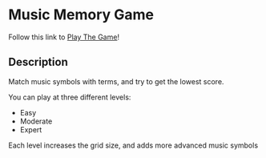 # Music Memory Game

Follow this link to [Play The Game](https://johnathan-booy.github.io/MusicMemoryGame/)!

## Description
Match music symbols with terms, and try to get the lowest score. 

You can play at three different levels: 
- Easy
- Moderate
- Expert

Each level increases the grid size, and adds more advanced music symbols
